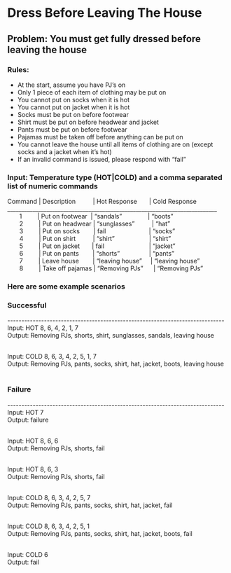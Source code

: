 # Dress Before Leaving The House

## Problem: You must get fully dressed before leaving the house

### Rules:
- At the start, assume you have PJ’s on
- Only 1 piece of each item of clothing may be put on
- You cannot put on socks when it is hot
- You cannot put on jacket when it is hot
- Socks must be put on before footwear
- Shirt must be put on before headwear and jacket
- Pants must be put on before footwear
- Pajamas must be taken off before anything can be put on
- You cannot leave the house until all items of clothing are on (except socks and a jacket when it’s hot)
- If an invalid command is issued, please respond with “fail”

### Input: Temperature type (HOT|COLD) and a comma separated list of numeric commands

Command |&nbsp;Description&nbsp;&nbsp;&nbsp;&nbsp;&nbsp;&nbsp;&nbsp;&nbsp;&nbsp;&nbsp;|&nbsp;Hot Response&nbsp;&nbsp;&nbsp;&nbsp;&nbsp;&nbsp;&nbsp;|&nbsp;Cold Response <br/>
___________________________________________________________________________ <br/>
&nbsp;&nbsp;&nbsp;&nbsp;&nbsp;&nbsp;&nbsp;1&nbsp;&nbsp;&nbsp;&nbsp;&nbsp;&nbsp;&nbsp;&nbsp;&nbsp;|&nbsp;Put on footwear&nbsp;&nbsp;|&nbsp;“sandals”&nbsp;&nbsp;&nbsp;&nbsp;&nbsp;&nbsp;&nbsp;&nbsp;&nbsp;&nbsp;&nbsp;&nbsp;&nbsp;&nbsp;&nbsp;|&nbsp;“boots” <br/>
&nbsp;&nbsp;&nbsp;&nbsp;&nbsp;&nbsp;&nbsp;2&nbsp;&nbsp;&nbsp;&nbsp;&nbsp;&nbsp;&nbsp;&nbsp;&nbsp;|&nbsp;Put on headwear&nbsp;|&nbsp;“sunglasses”&nbsp;&nbsp;&nbsp;&nbsp;&nbsp;&nbsp;&nbsp;&nbsp;&nbsp;&nbsp;|&nbsp;“hat” <br/>
&nbsp;&nbsp;&nbsp;&nbsp;&nbsp;&nbsp;&nbsp;3&nbsp;&nbsp;&nbsp;&nbsp;&nbsp;&nbsp;&nbsp;&nbsp;&nbsp;|&nbsp;Put on socks&nbsp;&nbsp;&nbsp;&nbsp;&nbsp;&nbsp;&nbsp;&nbsp;|&nbsp;fail&nbsp;&nbsp;&nbsp;&nbsp;&nbsp;&nbsp;&nbsp;&nbsp;&nbsp;&nbsp;&nbsp;&nbsp;&nbsp;&nbsp;&nbsp;&nbsp;&nbsp;&nbsp;&nbsp;&nbsp;&nbsp;&nbsp;&nbsp;&nbsp;&nbsp;|&nbsp;“socks” <br/>
&nbsp;&nbsp;&nbsp;&nbsp;&nbsp;&nbsp;&nbsp;4&nbsp;&nbsp;&nbsp;&nbsp;&nbsp;&nbsp;&nbsp;&nbsp;&nbsp;|&nbsp;Put on shirt&nbsp;&nbsp;&nbsp;&nbsp;&nbsp;&nbsp;&nbsp;&nbsp;&nbsp;&nbsp;|&nbsp;“shirt”&nbsp;&nbsp;&nbsp;&nbsp;&nbsp;&nbsp;&nbsp;&nbsp;&nbsp;&nbsp;&nbsp;&nbsp;&nbsp;&nbsp;&nbsp;&nbsp;&nbsp;&nbsp;&nbsp;&nbsp;|&nbsp;“shirt” <br/>
&nbsp;&nbsp;&nbsp;&nbsp;&nbsp;&nbsp;&nbsp;5&nbsp;&nbsp;&nbsp;&nbsp;&nbsp;&nbsp;&nbsp;&nbsp;&nbsp;|&nbsp;Put on jacket&nbsp;&nbsp;&nbsp;&nbsp;&nbsp;&nbsp;&nbsp;|&nbsp;fail&nbsp;&nbsp;&nbsp;&nbsp;&nbsp;&nbsp;&nbsp;&nbsp;&nbsp;&nbsp;&nbsp;&nbsp;&nbsp;&nbsp;&nbsp;&nbsp;&nbsp;&nbsp;&nbsp;&nbsp;&nbsp;&nbsp;&nbsp;&nbsp;&nbsp;&nbsp;|&nbsp;“jacket” <br/>
&nbsp;&nbsp;&nbsp;&nbsp;&nbsp;&nbsp;&nbsp;6&nbsp;&nbsp;&nbsp;&nbsp;&nbsp;&nbsp;&nbsp;&nbsp;&nbsp;|&nbsp;Put on pants&nbsp;&nbsp;&nbsp;&nbsp;&nbsp;&nbsp;&nbsp;&nbsp;|&nbsp;“shorts”&nbsp;&nbsp;&nbsp;&nbsp;&nbsp;&nbsp;&nbsp;&nbsp;&nbsp;&nbsp;&nbsp;&nbsp;&nbsp;&nbsp;&nbsp;&nbsp;&nbsp;|&nbsp;“pants” <br/>
&nbsp;&nbsp;&nbsp;&nbsp;&nbsp;&nbsp;&nbsp;7&nbsp;&nbsp;&nbsp;&nbsp;&nbsp;&nbsp;&nbsp;&nbsp;&nbsp;|&nbsp;Leave house&nbsp;&nbsp;&nbsp;&nbsp;&nbsp;&nbsp;&nbsp;&nbsp;|&nbsp;“leaving house”&nbsp;&nbsp;&nbsp;&nbsp;&nbsp;|&nbsp;“leaving house” <br/>
&nbsp;&nbsp;&nbsp;&nbsp;&nbsp;&nbsp;&nbsp;8&nbsp;&nbsp;&nbsp;&nbsp;&nbsp;&nbsp;&nbsp;&nbsp;&nbsp;|&nbsp;Take off pajamas&nbsp;|&nbsp;“Removing PJs”&nbsp;&nbsp;&nbsp;&nbsp;&nbsp;&nbsp;|&nbsp;“Removing PJs” <br/>

### Here are some example scenarios

### Successful
-----------------------------------------------------------------------------<br/>
Input: HOT 8, 6, 4, 2, 1, 7 <br/>
Output: Removing PJs, shorts, shirt, sunglasses, sandals, leaving house <br/> <br/>

Input: COLD 8, 6, 3, 4, 2, 5, 1, 7 <br/>
Output: Removing PJs, pants, socks, shirt, hat, jacket, boots, leaving house <br/> <br/>

### Failure
-----------------------------------------------------------------------------<br/>
Input: HOT 7 <br/>
Output: failure <br/><br/>

Input: HOT 8, 6, 6 <br/>
Output: Removing PJs, shorts, fail <br/><br/>

Input: HOT 8, 6, 3 <br/>
Output: Removing PJs, shorts, fail <br/><br/>

Input: COLD 8, 6, 3, 4, 2, 5, 7 <br/>
Output: Removing PJs, pants, socks, shirt, hat, jacket, fail <br/><br/>

Input: COLD 8, 6, 3, 4, 2, 5, 1 <br/>
Output: Removing PJs, pants, socks, shirt, hat, jacket, boots, fail <br/><br/>

Input: COLD 6 <br/>
Output: fail <br/><br/>
